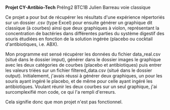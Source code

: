 **Projet CY-Antibio-Tech**
PréIng2 BTC1B Julien Barreau voie classique

Ce projet a pour but de récupérer les résultats d'une expérience répertoriés sur un dossier .csv (type Excel) pour ensuite générer un graphique dit classique (à courbes) ainsi que deux graphiques à violon, représentant la concentration de bactéries dans différentes parties du système digestif des souris étudiées en fonction de la solution ingérée (placebo ou cocktail d'antibiotiques, i.e. ABX).

Mon programme est sensé récupérer les données du fichier data_real.csv (situé dans le dossier imput), générer dans le dossier images le graphique avec les deux catégories de courbes (placebo et antibiotiques) puis entrer les valeurs triées sur un fichier filtered_data.csv (situé dans le dossier output). Initialememt, j'avais réussi à générer deux graphiques, un pour les souris ayant ingéré le placebo, et de même pour celle ayant ingéré les antibiotiques. Voulant réunir les deux courbes sur un seul graphique, j'ai surcomplexifié mon code, ce qui l'a rempli d'erreurs. 

Cela signifie donc que mon projet n'est pas fonctionnel. 
